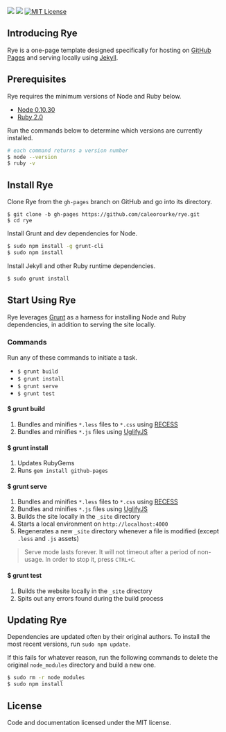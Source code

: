 <a href="https://travis-ci.org/caleorourke/rye?branch=gh-pages" target="_blank"><img src="http://travis-ci.org/caleorourke/rye.svg?branch=gh-pages"></a>
<a href="https://david-dm.org/caleorourke/rye#info=devDependencies" target="_blank"><img src="https://david-dm.org/caleorourke/rye/dev-status.svg?theme=shields.io"></a>
<a href="http://github.com/caleorourke/rye/blob/gh-pages/LICENSE" target="_blank"><img src="http://img.shields.io/badge/License-MIT-blue.svg" alt="MIT License"></a>

## Introducing Rye
Rye is a one-page template designed specifically for hosting on [GitHub Pages](http://pages.github.com) and serving locally using [Jekyll](http://jekyllrb.com).

## Prerequisites
Rye requires the minimum versions of Node and Ruby below.

* [Node 0.10.30](http://nodejs.org/download)
* [Ruby 2.0](http://www.ruby-lang.org/en/installation)

Run the commands below to determine which versions are currently installed.

~~~bash
# each command returns a version number
$ node --version
$ ruby -v
~~~

## Install Rye
Clone Rye from the `gh-pages` branch on GitHub and go into its directory.

~~~
$ git clone -b gh-pages https://github.com/caleorourke/rye.git
$ cd rye
~~~

Install Grunt and dev dependencies for Node.

~~~bash
$ sudo npm install -g grunt-cli
$ sudo npm install
~~~

Install Jekyll and other Ruby runtime dependencies.

~~~bash
$ sudo grunt install
~~~

## Start Using Rye
Rye leverages [Grunt](http://gruntjs.com) as a harness for installing Node and Ruby dependencies, in addition to serving the site locally.

### Commands
Run any of these commands to initiate a task.

* `$ grunt build`
* `$ grunt install`
* `$ grunt serve`
* `$ grunt test`

#### $ grunt build

1. Bundles and minifies `*.less` files to `*.css` using [RECESS](http://twitter.github.io/recess)
2. Bundles and minifies `*.js` files using [UglifyJS](https://www.npmjs.com/package/grunt-contrib-uglify)

#### $ grunt install

1. Updates RubyGems
2. Runs `gem install github-pages`

#### $ grunt serve

1. Bundles and minifies `*.less` files to `*.css` using [RECESS](http://twitter.github.io/recess)
2. Bundles and minifies `*.js` files using [UglifyJS](https://www.npmjs.com/package/grunt-contrib-uglify)
3. Builds the site locally in the `_site` directory
4. Starts a local environment on `http://localhost:4000`
5. Regenerates a new `_site` directory whenever a file is modified (except `.less` and `.js` assets)

> Serve mode lasts forever. It will not timeout after a period of non-usage. In order to stop it, press `CTRL+C`.

#### $ grunt test

1. Builds the website locally in the `_site` directory
2. Spits out any errors found during the build process

## Updating Rye
Dependencies are updated often by their original authors. To install the most recent versions, run `sudo npm update`.

If this fails for whatever reason, run the following commands to delete the original `node_modules` directory and build a new one.

~~~bash
$ sudo rm -r node_modules
$ sudo npm install
~~~

## License

Code and documentation licensed under the MIT license.
